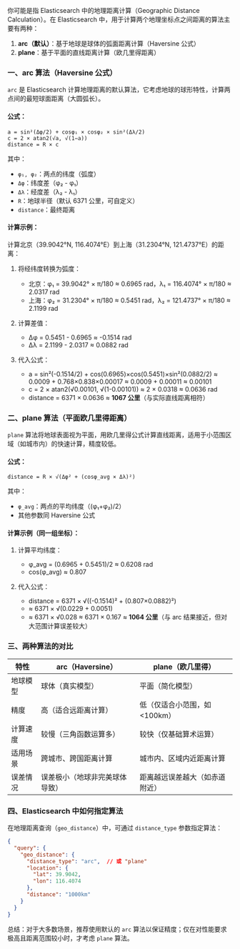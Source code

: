 你可能是指 Elasticsearch 中的地理距离计算（Geographic Distance Calculation）。在 Elasticsearch 中，用于计算两个地理坐标点之间距离的算法主要有两种：

1. **arc（默认）**：基于地球是球体的弧面距离计算（Haversine 公式）
2. **plane**：基于平面的直线距离计算（欧几里得距离）


### 一、arc 算法（Haversine 公式）
`arc` 是 Elasticsearch 计算地理距离的默认算法，它考虑地球的球形特性，计算两点间的最短球面距离（大圆弧长）。

#### 公式：
```
a = sin²(Δφ/2) + cosφ₁ × cosφ₂ × sin²(Δλ/2)
c = 2 × atan2(√a, √(1−a))
distance = R × c
```

其中：
- `φ₁, φ₂`：两点的纬度（弧度）
- `Δφ`：纬度差（φ₂ - φ₁）
- `Δλ`：经度差（λ₂ - λ₁）
- `R`：地球半径（默认 6371 公里，可自定义）
- `distance`：最终距离


#### 计算示例：
计算北京（39.9042°N, 116.4074°E）到上海（31.2304°N, 121.4737°E）的距离：

1. 将经纬度转换为弧度：
   - 北京：φ₁ = 39.9042° × π/180 ≈ 0.6965 rad，λ₁ = 116.4074° × π/180 ≈ 2.0317 rad
   - 上海：φ₂ = 31.2304° × π/180 ≈ 0.5451 rad，λ₂ = 121.4737° × π/180 ≈ 2.1199 rad

2. 计算差值：
   - Δφ = 0.5451 - 0.6965 ≈ -0.1514 rad
   - Δλ = 2.1199 - 2.0317 ≈ 0.0882 rad

3. 代入公式：
   - a = sin²(-0.1514/2) + cos(0.6965)×cos(0.5451)×sin²(0.0882/2) ≈ 0.0009 + 0.768×0.838×0.00017 ≈ 0.0009 + 0.00011 ≈ 0.00101
   - c = 2 × atan2(√0.00101, √(1-0.00101)) ≈ 2 × 0.0318 ≈ 0.0636 rad
   - distance = 6371 × 0.0636 ≈ **1067 公里**（与实际直线距离相符）


### 二、plane 算法（平面欧几里得距离）
`plane` 算法将地球表面视为平面，用欧几里得公式计算直线距离，适用于小范围区域（如城市内）的快速计算，精度较低。

#### 公式：
```
distance = R × √(Δφ² + (cosφ_avg × Δλ)²)
```

其中：
- `φ_avg`：两点的平均纬度（(φ₁+φ₂)/2）
- 其他参数同 Haversine 公式


#### 计算示例（同一组坐标）：
1. 计算平均纬度：
   - φ_avg = (0.6965 + 0.5451)/2 ≈ 0.6208 rad
   - cos(φ_avg) ≈ 0.807

2. 代入公式：
   - distance = 6371 × √((-0.1514)² + (0.807×0.0882)²)
   - ≈ 6371 × √(0.0229 + 0.0051)
   - ≈ 6371 × √0.028 ≈ 6371 × 0.167 ≈ **1064 公里**（与 arc 结果接近，但对大范围计算误差较大）


### 三、两种算法的对比
| 特性        | arc（Haversine）               | plane（欧几里得）             |
|-------------|--------------------------------|--------------------------------|
| 地球模型    | 球体（真实模型）               | 平面（简化模型）               |
| 精度        | 高（适合远距离计算）           | 低（仅适合小范围，如 <100km）  |
| 计算速度    | 较慢（三角函数运算多）         | 较快（仅基础算术运算）         |
| 适用场景    | 跨城市、跨国距离计算           | 城市内、区域内近距离计算       |
| 误差情况    | 误差极小（地球非完美球体导致） | 距离越远误差越大（如赤道附近） |


### 四、Elasticsearch 中如何指定算法
在地理距离查询（`geo_distance`）中，可通过 `distance_type` 参数指定算法：
```json
{
  "query": {
    "geo_distance": {
      "distance_type": "arc",  // 或 "plane"
      "location": {
        "lat": 39.9042,
        "lon": 116.4074
      },
      "distance": "1000km"
    }
  }
}
```

总结：对于大多数场景，推荐使用默认的 `arc` 算法以保证精度；仅在对性能要求极高且距离范围较小时，才考虑 `plane` 算法。